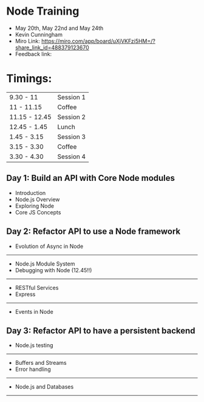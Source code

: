 # Node Training

- May 20th, May 22nd and May 24th
- Kevin Cunningham
- Miro Link: https://miro.com/app/board/uXjVKFzi5HM=/?share_link_id=488379123670
- Feedback link:

# Timings:

|               |           |
| ------------- | --------- |
| 9.30 - 11     | Session 1 |
| 11 - 11.15    | Coffee    |
| 11.15 - 12.45 | Session 2 |
| 12.45 - 1.45  | Lunch     |
| 1.45 - 3.15   | Session 3 |
| 3.15 - 3.30   | Coffee    |
| 3.30 - 4.30   | Session 4 |

## Day 1: Build an API with Core Node modules

- Introduction
- Node.js Overview
- Exploring Node
- Core JS Concepts

## Day 2: Refactor API to use a Node framework

- Evolution of Async in Node
---
- Node.js Module System
- Debugging with Node  (12.45!!)
---
- RESTful Services
- Express
---
- Events in Node

## Day 3: Refactor API to have a persistent backend

- Node.js testing
---
- Buffers and Streams
- Error handling
---
- Node.js and Databases
---
